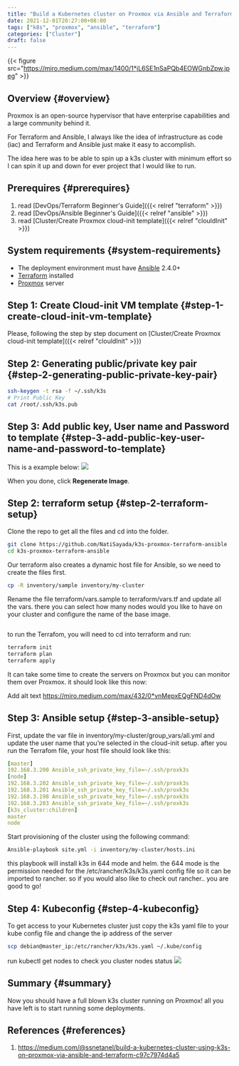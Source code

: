 ```yaml
---
title: "Build a Kubernetes cluster on Proxmox via Ansible and Terraform"
date: 2021-12-01T20:27:00+08:00
tags: ["k8s", "proxmox", "ansible", "terraform"]
categories: ["Cluster"]
draft: false
---
```


{{< figure src="https://miro.medium.com/max/1400/1*jL6SE1nSaPQb4EOWGnbZpw.jpeg" >}}


## Overview {#overview}

Proxmox is an open-source hypervisor that have enterprise capabilities and a large community behind it.

For Terraform and Ansible, I always like the idea of infrastructure as code (iac) and Terraform and Ansible just make it easy to accomplish.

The idea here was to be able to spin up a k3s cluster with minimum effort so I can spin it up and down for ever project that I would like to run.


## Prerequires {#prerequires}

1.  read [DevOps/Terraform Beginner's Guide]({{< relref "terraform" >}})
2.  read [DevOps/Ansible Beginner's Guide]({{< relref "ansible" >}})
3.  read [Cluster/Create Proxmox cloud-init template]({{< relref "clouldInit" >}})


## System requirements {#system-requirements}

-   The deployment environment must have [Ansible](https://docs.ansible.com/ansible/latest/installation%5Fguide/intro%5Finstallation.html) 2.4.0+
-   [Terraform](https://learn.hashicorp.com/tutorials/terraform/install-cli) installed
-   [Proxmox](https://www.proxmox.com/en/proxmox-ve) server


## Step 1: Create Cloud-init VM template {#step-1-create-cloud-init-vm-template}

Please, following the step by step document on [Cluster/Create Proxmox cloud-init template]({{< relref "clouldInit" >}})


## Step 2: Generating public/private key pair {#step-2-generating-public-private-key-pair}

```bash
ssh-keygen -t rsa -f ~/.ssh/k3s
# Print Public Key
cat /root/.ssh/k3s.pub
```


## Step 3: Add public key, User name and Password to template {#step-3-add-public-key-user-name-and-password-to-template}

This is a example below:
![](https://res.cloudinary.com/dkvj6mo4c/image/upload/v1639731593/PVE/pve-cloud-init%5Fef96tq.png)

When you done, click **Regenerate Image**.


## Step 2: terraform setup {#step-2-terraform-setup}

Clone the repo to get all the files and cd into the folder.

```bash
git clone https://github.com/NatiSayada/k3s-proxmox-terraform-ansible
cd k3s-proxmox-terraform-ansible
```

Our terraform also creates a dynamic host file for Ansible, so we need to create the files first.

```bash
cp -R inventory/sample inventory/my-cluster
```

Rename the file terraform/vars.sample to terraform/vars.tf and update all the vars. there you can select how many nodes would you like to have on your cluster and configure the name of the base image.

```text

```

to run the Terrafom, you will need to cd into terraform and run:

```bash
terraform init
terraform plan
terraform apply
```

It can take some time to create the servers on Proxmox but you can monitor them over Proxmox. it should look like this now:

Add alt text
<https://miro.medium.com/max/432/0*vnMepxEQgFND4dOw>


## Step 3: Ansible setup {#step-3-ansible-setup}

First, update the var file in inventory/my-cluster/group\_vars/all.yml and update the user name that you’re selected in the cloud-init setup.
after you run the Terrafom file, your host file should look like this:

```yml
[master]
192.168.3.200 Ansible_ssh_private_key_file=~/.ssh/proxk3s
[node]
192.168.3.202 Ansible_ssh_private_key_file=~/.ssh/proxk3s
192.168.3.201 Ansible_ssh_private_key_file=~/.ssh/proxk3s
192.168.3.198 Ansible_ssh_private_key_file=~/.ssh/proxk3s
192.168.3.203 Ansible_ssh_private_key_file=~/.ssh/proxk3s
[k3s_cluster:children]
master
node
```

Start provisioning of the cluster using the following command:

```bash
Ansible-playbook site.yml -i inventory/my-cluster/hosts.ini
```

this playbook will install k3s in 644 mode and helm.
the 644 mode is the permission needed for the /etc/rancher/k3s/k3s.yaml config file so it can be imported to rancher. so if you would also like to check out rancher.. you are good to go!


## Step 4: Kubeconfig {#step-4-kubeconfig}

To get access to your Kubernetes cluster just copy the k3s yaml file to your kube config file and change the ip address of the server

```bash
scp debian@master_ip:/etc/rancher/k3s/k3s.yaml ~/.kube/config
```

run kubectl get nodes to check you cluster nodes status
![](https://miro.medium.com/max/636/1*JgAE4EKXnCL-bEp7p0kOkg.png)


## Summary {#summary}

Now you should have a full blown k3s cluster running on Proxmox! all you have left is to start running some deployments.


## References {#references}

1.  <https://medium.com/@ssnetanel/build-a-kubernetes-cluster-using-k3s-on-proxmox-via-ansible-and-terraform-c97c7974d4a5>
